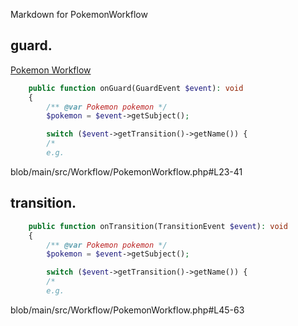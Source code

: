 Markdown for PokemonWorkflow


## guard.

[Pokemon Workflow](assets/images/PokemonWorkflow.svg)

```php
	public function onGuard(GuardEvent $event): void
	{
		/** @var Pokemon pokemon */
		$pokemon = $event->getSubject();

		switch ($event->getTransition()->getName()) {
		/*
		e.g.
```
blob/main/src/Workflow/PokemonWorkflow.php#L23-41
        
    

## transition.

```php
	public function onTransition(TransitionEvent $event): void
	{
		/** @var Pokemon pokemon */
		$pokemon = $event->getSubject();

		switch ($event->getTransition()->getName()) {
		/*
		e.g.
```
blob/main/src/Workflow/PokemonWorkflow.php#L45-63
        

